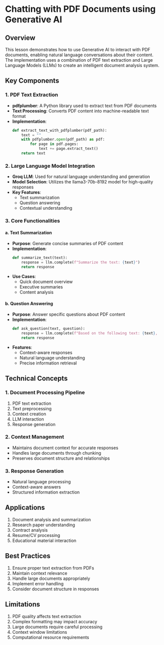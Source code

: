 # Chatting with PDF Documents using Generative AI

## Overview
This lesson demonstrates how to use Generative AI to interact with PDF documents, enabling natural language conversations about their content. The implementation uses a combination of PDF text extraction and Large Language Models (LLMs) to create an intelligent document analysis system.

## Key Components

### 1. PDF Text Extraction
- **pdfplumber**: A Python library used to extract text from PDF documents
- **Text Processing**: Converts PDF content into machine-readable text format
- **Implementation**: 
  ```python
  def extract_text_with_pdfplumber(pdf_path):
      text = ""
      with pdfplumber.open(pdf_path) as pdf:
          for page in pdf.pages:
              text += page.extract_text()
      return text
  ```

### 2. Large Language Model Integration
- **Groq LLM**: Used for natural language understanding and generation
- **Model Selection**: Utilizes the llama3-70b-8192 model for high-quality responses
- **Key Features**:
  - Text summarization
  - Question answering
  - Contextual understanding

### 3. Core Functionalities

#### a. Text Summarization
- **Purpose**: Generate concise summaries of PDF content
- **Implementation**:
  ```python
  def summarize_text(text):
      response = llm.complete(f"Summarize the text: {text}")
      return response
  ```
- **Use Cases**:
  - Quick document overview
  - Executive summaries
  - Content analysis

#### b. Question Answering
- **Purpose**: Answer specific questions about PDF content
- **Implementation**:
  ```python
  def ask_question(text, question):
      response = llm.complete(f"Based on the following text: {text}, answer: {question}")
      return response
  ```
- **Features**:
  - Context-aware responses
  - Natural language understanding
  - Precise information retrieval

## Technical Concepts

### 1. Document Processing Pipeline
1. PDF text extraction
2. Text preprocessing
3. Context creation
4. LLM interaction
5. Response generation

### 2. Context Management
- Maintains document context for accurate responses
- Handles large documents through chunking
- Preserves document structure and relationships

### 3. Response Generation
- Natural language processing
- Context-aware answers
- Structured information extraction

## Applications
1. Document analysis and summarization
2. Research paper understanding
3. Contract analysis
4. Resume/CV processing
5. Educational material interaction

## Best Practices
1. Ensure proper text extraction from PDFs
2. Maintain context relevance
3. Handle large documents appropriately
4. Implement error handling
5. Consider document structure in responses

## Limitations
1. PDF quality affects text extraction
2. Complex formatting may impact accuracy
3. Large documents require careful processing
4. Context window limitations
5. Computational resource requirements 